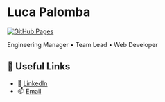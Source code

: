# Luca Palomba

[![GitHub Pages](https://img.shields.io/badge/GitHub%20Pages-live-brightgreen)](https://lucapalomba.github.i/lucapalomba)


Engineering Manager • Team Lead • Web Developer

## 🔗 Useful Links

- 💼 [LinkedIn](https://linkedin.com/in/lucapalomba)
- 📫 [Email](mailto:luca.palomba.brescia@gmail.com)
